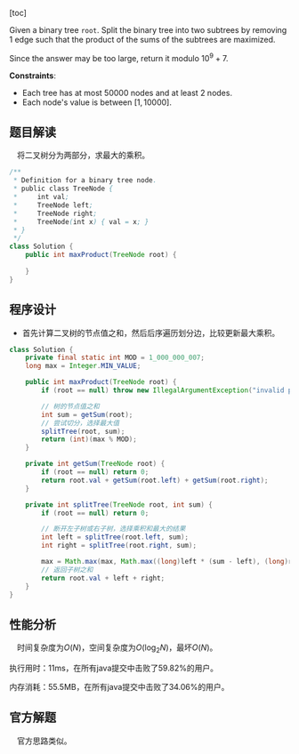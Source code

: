 [toc]

Given a binary tree `root`. Split the binary tree into two subtrees by removing $1$ edge such that the product of the sums of the subtrees are maximized.

Since the answer may be too large, return it modulo $10^9 + 7$.



**Constraints**:

* Each tree has at most $50000$ nodes and at least $2$ nodes.
* Each node's value is between $[1, 10000]$.



## 题目解读

&emsp;将二叉树分为两部分，求最大的乘积。

```java
/**
 * Definition for a binary tree node.
 * public class TreeNode {
 *     int val;
 *     TreeNode left;
 *     TreeNode right;
 *     TreeNode(int x) { val = x; }
 * }
 */
class Solution {
    public int maxProduct(TreeNode root) {
        
    }
}
```

## 程序设计

* 首先计算二叉树的节点值之和，然后后序遍历划分边，比较更新最大乘积。

```java
class Solution {
    private final static int MOD = 1_000_000_007;
    long max = Integer.MIN_VALUE;

    public int maxProduct(TreeNode root) {
        if (root == null) throw new IllegalArgumentException("invalid param");

        // 树的节点值之和
        int sum = getSum(root);
        // 尝试切分，选择最大值
        splitTree(root, sum);
        return (int)(max % MOD);
    }

    private int getSum(TreeNode root) {
        if (root == null) return 0;
        return root.val + getSum(root.left) + getSum(root.right);
    }

    private int splitTree(TreeNode root, int sum) {
        if (root == null) return 0;

        // 断开左子树或右子树，选择乘积和最大的结果
        int left = splitTree(root.left, sum);
        int right = splitTree(root.right, sum);

        max = Math.max(max, Math.max((long)left * (sum - left), (long)right * (sum - right)));
        // 返回子树之和
        return root.val + left + right;
    }
}
```

## 性能分析

&emsp;时间复杂度为$O(N)$，空间复杂度为$O(\log_2N)$，最坏$O(N)$。

执行用时：11ms，在所有java提交中击败了59.82%的用户。

内存消耗：55.5MB，在所有java提交中击败了34.06%的用户。

## 官方解题

&emsp;官方思路类似。